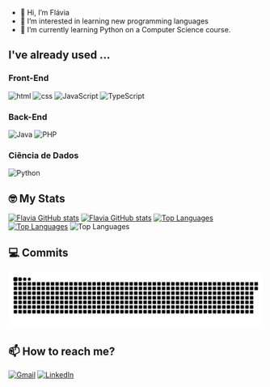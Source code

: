 - 👋 Hi, I’m Flávia
- 👀 I’m interested in learning new programming languages
- 🌱 I’m currently learning Python on a Computer Science course. 

## I've already used ...

<div>
  <h3>Front-End</h3>
  <img src="https://img.shields.io/badge/HTML5-E34F26?style=for-the-badge&logo=html5&logoColor=white" alt=html>
  <img src="https://img.shields.io/badge/CSS3-1572B6?style=for-the-badge&logo=css3&logoColor=white" alt=css >
  <img src="https://img.shields.io/badge/JavaScript-F7DF1E?style=for-the-badge&logo=javascript&logoColor=black" alt="JavaScript" height="30px">
  <img src="https://img.shields.io/badge/TypeScript-007ACC?style=for-the-badge&logo=typescript&logoColor=white" alt="TypeScript" height="30px">
</div>
<div>
   <h3>Back-End</h3>
   <img src="https://img.shields.io/badge/Java-F80000?style=for-the-badge&logo=coffeescript&logoColor=white" alt="Java" height="30px">
   <img src="https://img.shields.io/badge/Php-7F3788?style=for-the-badge&logo=php&logoColor=white" alt="PHP" height="30px">
</div>
<div>
  <h3>Ciência de Dados</h3>
  <img src="https://img.shields.io/badge/Python-FFD43B?style=for-the-badge&logo=python&logoColor=blue" alt="Python" height="30px">
</div>


## 🤓 My Stats

[![Flavia GitHub stats](https://github-readme-stats.vercel.app/api?username=Flavia-20&theme=github_light)](https://github.com/Flavia-20#gh-light-mode-only)
[![Flavia GitHub stats](https://github-readme-stats.vercel.app/api?username=Flavia-20&theme=github_dark)](https://github.com/Flavia-20#gh-dark-mode-only)
[![Top Languages](https://github-readme-stats.vercel.app/api/top-langs/?username=Flavia-20&layout=compact&langs_count=8&theme=github_light)](https://github.com/Flavia-20#gh-light-mode-only)
[![Top Languages](https://github-readme-stats.vercel.app/api/top-langs/?username=Flavia-20&layout=compact&langs_count=8&theme=github_dark)](https://github.com/Flavia-20#gh-dark-mode-only)
![Top Languages](https://github-readme-streak-stats.herokuapp.com/?user=Flavia-20&theme=onedark)

## 💻 Commits 
![Snake animation](https://raw.githubusercontent.com/Flavia-20/Flavia-20/output/github-contribution-grid-snake-dark.svg)

## 📫 How to reach me? 
[![Gmail](https://img.shields.io/badge/Gmail-EA4335?logo=gmail&logoColor=fff&style=for-the-badge)](flaviamvbispo@gmail.com)
[![LinkedIn](https://img.shields.io/badge/LinkedIn-0A66C2?logo=linkedin&logoColor=fff&style=for-the-badge)](https://www.linkedin.com/in/fl%C3%A1via-monique-bispo-vieira-51b890278/)

